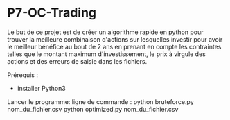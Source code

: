 # P7-OC-Trading

Le but de ce projet est de créer un algorithme rapide en python pour trouver la meilleure combinaison d'actions sur lesquelles investir pour avoir le meilleur bénéfice au bout de 2 ans en prenant en compte les contraintes telles que le montant maximum d'investissement, le prix à virgule des actions et des erreurs de saisie dans les fichiers.

Prérequis : 
- installer Python3

Lancer le programme: 
  ligne de commande : 
  python bruteforce.py nom_du_fichier.csv
  python optimized.py nom_du_fichier.csv
  
 
